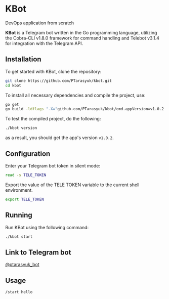 # KBot

DevOps application from scratch

**KBot** is a Telegram bot written in the Go programming language, utilizing the Cobra-CLI v1.8.0 framework for command handling and Telebot v3.1.4 for integration with the Telegram API.

## Installation

To get started with KBot, clone the repository:

```bash
git clone https://github.com/PTarasyuk/kbot.git
cd kbot
```

To install all necessary dependencies and compile the project, use:

```bash
go get
go build -ldflags "-X="github.com/PTarasyuk/kbot/cmd.appVersion=v1.0.2
```

To test the compiled project, do the following:

```bash
./kbot version
```

as a result, you should get the app's version `v1.0.2`.

## Configuration

Enter your Telegram bot token in silent mode:

```bash
read -s TELE_TOKEN
```

Export the value of the TELE TOKEN variable to the current shell environment.

```bash
export TELE_TOKEN
```

## Running

Run KBot using the following command:

```bash
./kbot start
```

## Link to Telegram bot

[@ptarasyuk_bot](https://t.me/ptarasyuk_bot)

## Usage

```bash
/start hello
```
